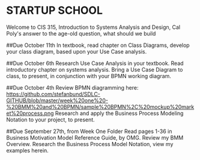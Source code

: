 # STARTUP SCHOOL
Welcome to CIS 315, Introduction to Systems Analysis and Design, 
Cal Poly's answer to the age-old question, what should we build

##Due October 11th
In textbook, read chapter on Class Diagrams, develop your class diagram, based upon your Use Case analysis. 

##Due October 6th
Research Use Case Analysis in your textbook. Read introductory chapter on systems analysis. Bring a Use Case Diagram to class, to present, in conjunction with your BPMN working diagram. 

##Due October 4th
Review BPMN diagramming here: https://github.com/stefanbund/SDLC-GITHUB/blob/master/week%20one%20-%20BMM%20and%20BPMN/sample%20BPMN%2C%20mockup%20market%20process.png
Research and apply the Business Process Modeling Notation to your project, to present. 

##Due September 27th, from Week One Folder
Read pages 1-36 in Business Motivation Model Reference Guide, by OMG. Review my BMM Overview. Research the Business Process Model Notation, view my examples herein. 


